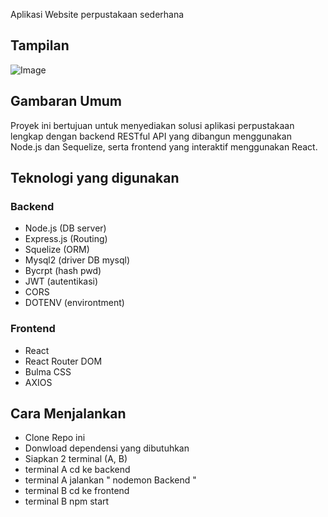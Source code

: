 Aplikasi Website perpustakaan sederhana

## Tampilan

![Image](https://github.com/user-attachments/assets/55b31f99-3a29-4ba2-a063-4cc9e77b34d6)

## Gambaran Umum

Proyek ini bertujuan untuk menyediakan solusi aplikasi perpustakaan lengkap dengan backend RESTful API yang dibangun menggunakan Node.js dan Sequelize, serta frontend yang interaktif menggunakan React.

## Teknologi yang digunakan

### Backend

- Node.js (DB server)
- Express.js (Routing)
- Squelize (ORM)
- Mysql2 (driver DB mysql)
- Bycrpt (hash pwd)
- JWT (autentikasi)
- CORS
- DOTENV (environtment)

### Frontend

- React
- React Router DOM
- Bulma CSS
- AXIOS

## Cara Menjalankan

- Clone Repo ini
- Donwload dependensi yang dibutuhkan
- Siapkan 2 terminal (A, B)
- terminal A cd ke backend
- terminal A jalankan " nodemon Backend "
- terminal B cd ke frontend
- terminal B npm start
